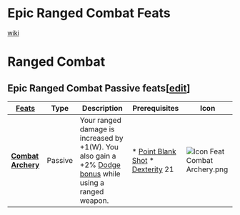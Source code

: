 # Epic Ranged Combat Feats

[wiki](http://ddowiki.com/page/Epic_Feats)

# Ranged Combat

Epic Ranged Combat Passive feats[[edit](http://ddowiki.com/edit/Epic_Feats?section=3 "Edit section: Epic Ranged Combat Passive feats")]
-----------------------------------------------------------------------------------------------------------------------------------------

| [ ][existingFeat] [Feats][result]                                                                                                             | Type    | Description                                                                                                                                                                                                                                                                                                                                                                                                                       | Prerequisites                                                                                                                                | Icon                                                                                                  |
|-------------------------------------------------------------------------------------------------------|------------------------------------------------------------------------------------------------------------------|---------|-----------------------------------------------------------------------------------------------------------------------------------------------------------------------------------------------------------------------------------------------------------------------------------------------------------------------------------------------------------------------------------------------------------------------------------|----------------------------------------------------------------------------------------------------------------------------------------------|
| **[Combat Archery](http://ddowiki.com/page/Combat_Archery "Combat Archery")** | Passive | Your ranged damage is increased by +1(W). You also gain a +2% [Dodge bonus](http://ddowiki.com/page/Dodge_bonus "Dodge bonus") while using a ranged weapon. | *  [Point Blank Shot](http://ddowiki.com/page/Point_Blank_Shot "Point Blank Shot") *  [Dexterity](http://ddowiki.com/page/Dexterity "Dexterity") 21 | ![Icon Feat Combat Archery.png](/images/Icon_Feat_Combat_Archery.png) |

[existingFeat]: - "c:verify-rows=#feat:verify()"

[_matchStrategy_]: - "c:matchStrategy=KeyMatch"

[result]: - "?=#feat"


